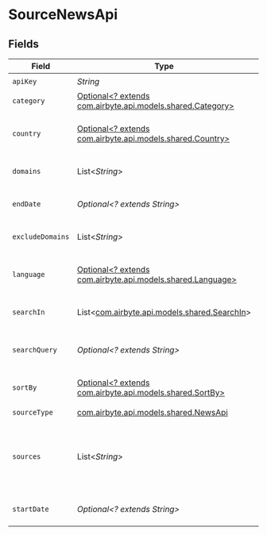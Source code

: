 # SourceNewsApi


## Fields

| Field                                                                                                                                                                                                                                             | Type                                                                                                                                                                                                                                              | Required                                                                                                                                                                                                                                          | Description                                                                                                                                                                                                                                       | Example                                                                                                                                                                                                                                           |
| ------------------------------------------------------------------------------------------------------------------------------------------------------------------------------------------------------------------------------------------------- | ------------------------------------------------------------------------------------------------------------------------------------------------------------------------------------------------------------------------------------------------- | ------------------------------------------------------------------------------------------------------------------------------------------------------------------------------------------------------------------------------------------------- | ------------------------------------------------------------------------------------------------------------------------------------------------------------------------------------------------------------------------------------------------- | ------------------------------------------------------------------------------------------------------------------------------------------------------------------------------------------------------------------------------------------------- |
| `apiKey`                                                                                                                                                                                                                                          | *String*                                                                                                                                                                                                                                          | :heavy_check_mark:                                                                                                                                                                                                                                | API Key                                                                                                                                                                                                                                           |                                                                                                                                                                                                                                                   |
| `category`                                                                                                                                                                                                                                        | [Optional<? extends com.airbyte.api.models.shared.Category>](../../models/shared/Category.md)                                                                                                                                                     | :heavy_minus_sign:                                                                                                                                                                                                                                | The category you want to get top headlines for.                                                                                                                                                                                                   |                                                                                                                                                                                                                                                   |
| `country`                                                                                                                                                                                                                                         | [Optional<? extends com.airbyte.api.models.shared.Country>](../../models/shared/Country.md)                                                                                                                                                       | :heavy_minus_sign:                                                                                                                                                                                                                                | The 2-letter ISO 3166-1 code of the country you want to get headlines<br/>for. You can't mix this with the sources parameter.<br/>                                                                                                                |                                                                                                                                                                                                                                                   |
| `domains`                                                                                                                                                                                                                                         | List<*String*>                                                                                                                                                                                                                                    | :heavy_minus_sign:                                                                                                                                                                                                                                | A comma-seperated string of domains (eg bbc.co.uk, techcrunch.com,<br/>engadget.com) to restrict the search to.<br/>                                                                                                                              |                                                                                                                                                                                                                                                   |
| `endDate`                                                                                                                                                                                                                                         | *Optional<? extends String>*                                                                                                                                                                                                                      | :heavy_minus_sign:                                                                                                                                                                                                                                | A date and optional time for the newest article allowed. This should<br/>be in ISO 8601 format.<br/>                                                                                                                                              | 2021-01-01                                                                                                                                                                                                                                        |
| `excludeDomains`                                                                                                                                                                                                                                  | List<*String*>                                                                                                                                                                                                                                    | :heavy_minus_sign:                                                                                                                                                                                                                                | A comma-seperated string of domains (eg bbc.co.uk, techcrunch.com,<br/>engadget.com) to remove from the results.<br/>                                                                                                                             |                                                                                                                                                                                                                                                   |
| `language`                                                                                                                                                                                                                                        | [Optional<? extends com.airbyte.api.models.shared.Language>](../../models/shared/Language.md)                                                                                                                                                     | :heavy_minus_sign:                                                                                                                                                                                                                                | The 2-letter ISO-639-1 code of the language you want to get headlines<br/>for. Possible options: ar de en es fr he it nl no pt ru se ud zh.<br/>                                                                                                  |                                                                                                                                                                                                                                                   |
| `searchIn`                                                                                                                                                                                                                                        | List<[com.airbyte.api.models.shared.SearchIn](../../models/shared/SearchIn.md)>                                                                                                                                                                   | :heavy_minus_sign:                                                                                                                                                                                                                                | Where to apply search query. Possible values are: title, description,<br/>content.<br/>                                                                                                                                                           |                                                                                                                                                                                                                                                   |
| `searchQuery`                                                                                                                                                                                                                                     | *Optional<? extends String>*                                                                                                                                                                                                                      | :heavy_minus_sign:                                                                                                                                                                                                                                | Search query. See https://newsapi.org/docs/endpoints/everything for <br/>information.<br/>                                                                                                                                                        | +bitcoin OR +crypto                                                                                                                                                                                                                               |
| `sortBy`                                                                                                                                                                                                                                          | [Optional<? extends com.airbyte.api.models.shared.SortBy>](../../models/shared/SortBy.md)                                                                                                                                                         | :heavy_minus_sign:                                                                                                                                                                                                                                | The order to sort the articles in. Possible options: relevancy,<br/>popularity, publishedAt.<br/>                                                                                                                                                 |                                                                                                                                                                                                                                                   |
| `sourceType`                                                                                                                                                                                                                                      | [com.airbyte.api.models.shared.NewsApi](../../models/shared/NewsApi.md)                                                                                                                                                                           | :heavy_check_mark:                                                                                                                                                                                                                                | N/A                                                                                                                                                                                                                                               |                                                                                                                                                                                                                                                   |
| `sources`                                                                                                                                                                                                                                         | List<*String*>                                                                                                                                                                                                                                    | :heavy_minus_sign:                                                                                                                                                                                                                                | Identifiers (maximum 20) for the news sources or blogs you want<br/>headlines from. Use the `/sources` endpoint to locate these<br/>programmatically or look at the sources index:<br/>https://newsapi.com/sources. Will override both country and category.<br/> |                                                                                                                                                                                                                                                   |
| `startDate`                                                                                                                                                                                                                                       | *Optional<? extends String>*                                                                                                                                                                                                                      | :heavy_minus_sign:                                                                                                                                                                                                                                | A date and optional time for the oldest article allowed. This should<br/>be in ISO 8601 format.<br/>                                                                                                                                              | 2021-01-01                                                                                                                                                                                                                                        |